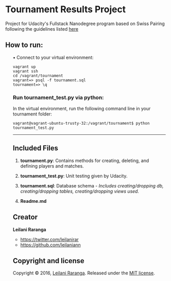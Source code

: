 
<h1>Tournament Results Project</h1>

<p>Project for Udacity's Fullstack Nanodegree program based on Swiss Pairing following the guidelines listed <a href="https://docs.google.com/document/d/16IgOm4XprTaKxAa8w02y028oBECOoB1EI1ReddADEeY/pub?embedded=true">here</a> </p>

<h2>How to run:</h2>
<ol>

<p>&#8226; Connect to your virtual environment:</p>

<pre><code>vagrant up
vagrant ssh
cd /vagrant/tournament
vagrant=&gt; psql -f tournament.sql
tournament=&gt; \q
</code></pre></li>

<h3>Run tournament_test.py via python:</h3>

<p>In the virtual environment, run the following command line in your tournament folder: </p>

<pre><code>vagrant@vagrant-ubuntu-trusty-32:/vagrant/tournament$ python tournament_test.py
</code></pre>

<hr />

<h2>Included Files</h2>

<ol>
<li><p><b>tournament.py</b>: Contains methods for creating, deleting, and defining players and matches.</p></li>
<li><p><b>tournament_test.py</b>: Unit testing given by Udacity.</p></li>
<li><p><b>tournament.sql</b>: Database schema - <i>Includes creating/dropping db, creating/dropping tables, creating/dropping views used.</i></p></li>
<li><p><b>Readme.md</b></p></li>
</ol>


## Creator

**Leilani Raranga**

* <https://twitter.com/leilanirar>
* <https://github.com/leilaniann>


## Copyright and license

Copyright © 2016, [Leilani Raranga](http://github.com/leilaniann). Released under the [MIT license](https://github.com/helpers/helper-copyright/blob/master/LICENSE).
